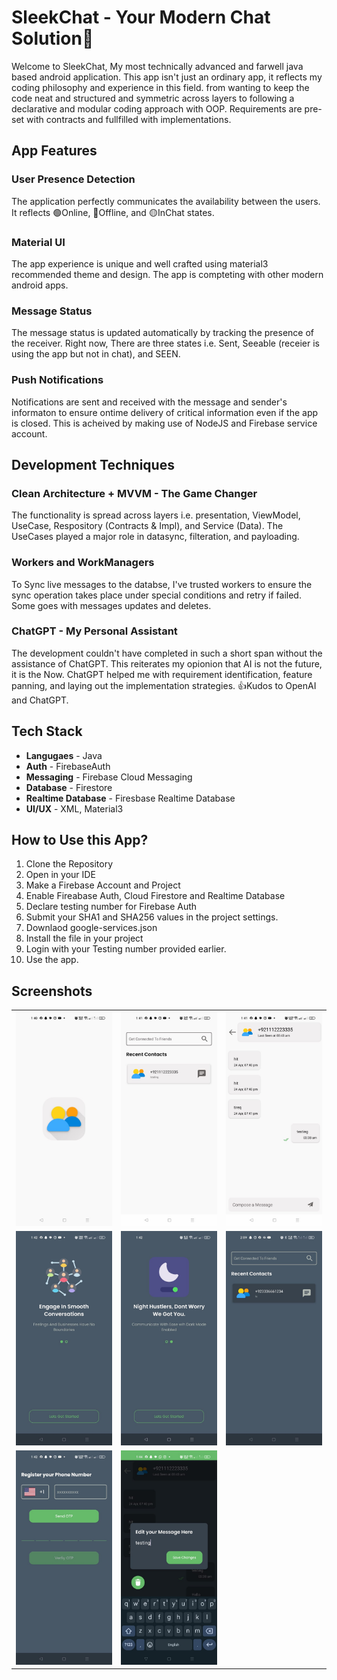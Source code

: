 # SleekChat - Your Modern Chat Solution📳

Welcome to SleekChat, My most technically advanced and farwell java based android application. This app isn't just an ordinary app, it reflects my coding philosophy and experience in this field. from wanting to keep the code neat and structured and symmetric across layers to following a declarative and modular coding approach with OOP. Requirements are pre-set with contracts and fullfilled with implementations.


## App Features 

### User Presence Detection

The application perfectly communicates the availability between the users. It reflects 🟢Online, 🔴Offline, and 🟡InChat states.

### Material UI

The app experience is unique and well crafted using material3 recommended theme and design. The app is compteting with other modern android apps.

### Message Status

The message status is updated automatically by tracking the presence of the receiver. Right now, There are three states i.e. Sent, Seeable (receier is using the app but not in chat), and SEEN.

### Push Notifications

Notifications are sent and received with the message and sender's informaton to ensure ontime delivery of critical information even if the app is closed. This is acheived by making use of NodeJS and Firebase service account.


## Development Techniques

### Clean Architecture + MVVM - The Game Changer

The functionality is spread across layers i.e. presentation, ViewModel, UseCase, Respository (Contracts & Impl), and Service (Data). The UseCases played a major role in datasync, filteration, and payloading.

### Workers and WorkManagers

To Sync live messages to the databse, I've trusted workers to ensure the sync operation takes place under special conditions and retry if failed. Some goes with messages updates and deletes. 

### ChatGPT - My Personal Assistant

The development couldn't have completed in such a short span without the assistance of ChatGPT. This reiterates my opionion that AI is not the future, it is the Now. ChatGPT helped me with requirement identification, feature panning, and laying out the implementation strategies.
👍Kudos to OpenAI and ChatGPT. 


## Tech Stack

- **Langugaes** - Java
- **Auth** - FirebaseAuth
- **Messaging** - Firebase Cloud Messaging
- **Database** - Firestore
- **Realtime Database** - Firesbase Realtime Database
- **UI/UX** - XML, Material3


## How to Use this App?

1. Clone the Repository
2. Open in your IDE
3. Make a Firebase Account and Project
4. Enable Fireabase Auth, Cloud Firestore and Realtime Database
5. Declare testing number for Firebase Auth
6. Submit your SHA1 and SHA256 values in the project settings.
7. Downlaod google-services.json
8. Install the file in your project
9. Login with your Testing number provided earlier.
10. Use the app.


## Screenshots

<table>
  <tr>
    <td><img src="splash.jpeg" width="300"/></td>
    <td><img src="main.jpeg" width="300"/></td>
    <td><img src="chat.jpeg" width="300"/></td>
  </tr>
  <tr>
    <td><img src="welcome2.jpeg" width="300"/></td>
    <td><img src="welcome.jpeg" width="300"/></td>
    <td><img src="main_dark.jpeg" width="300"/></td>
  </tr>
  <tr>
    <td><img src="signup.jpeg" width="300"/></td>
    <td><img src="edit.jpeg" width="300"/></td>
  </tr>
</table>
